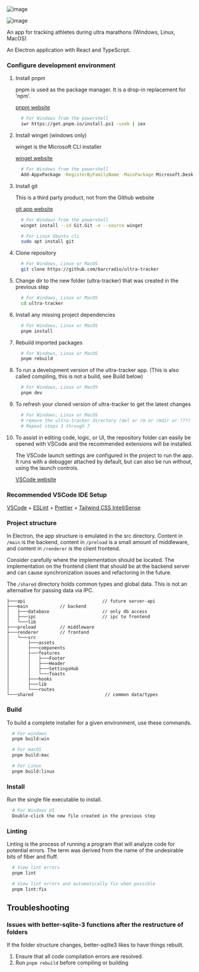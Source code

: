 ![image](https://github.com/user-attachments/assets/f1d4e7a5-e90b-471c-9137-1f1022d9e1f9)

![image](https://github.com/user-attachments/assets/9c6c85dd-449e-43e5-8b92-d58258e8f2dc)


An app for tracking athletes during ultra marathons (Windows, Linux, MacOS)

An Electron application with React and TypeScript.

### Configure development environment

1. Install pnpm

   pnpm is used as the package manager. It is a drop-in replacement for 'npm'.

   [pnpm website](https://pnpm.io/installation) 
   ```bash
     # For Windows from the powershell
     iwr https://get.pnpm.io/install.ps1 -useb | iex
   ``` 

2. Install winget (windows only)

   winget is the Microsoft CLI installer

   [winget website](https://learn.microsoft.com/en-us/windows/package-manager/winget/)
    ```bash 
      # For Windows from the powershell
      Add-AppxPackage -RegisterByFamilyName -MainPackage Microsoft.DesktopAppInstaller_8wekyb3d8bbwe
   ``` 

3. Install git
   
   This is a third party product, not from the Github website

   [git app website](https://git-scm.com/book/en/v2/Getting-Started-Installing-Git)
   ```bash 
     # For Windows from the powershell
     winget install --id Git.Git -e --source winget
   ``` 
   ```bash 
     # For Linux Ubuntu cli
     sudo apt install git
   ```
   
4. Clone repository
   ```bash
     # For Windows, Linux or MacOS 
     git clone https://github.com/barcradio/ultra-tracker
   ```

5. Change dir to the new folder (ultra-tracker) that was created in the previous step
   ```bash
     # For Windows, Linux or MacOS 
     cd ultra-tracker
   ```  

6. Install any missing project dependencies
   ```bash
     # For Windows, Linux or MacOS 
     pnpm install
   ```

7. Rebuild imported packages
   ```bash
     # For Windows, Linux or MacOS 
     pnpm rebuild
   ```

8. To run a development version of the ultra-tracker app. (This is also called compiling, this is not a build, see Build below)
   ```bash
     # For Windows, Linux or MacOS 
     pnpm dev
   ```

9. To refresh your cloned version of ultra-tracker to get the latest changes
    ```bash
      # For Windows, Linux or MacOS 
      # remove the ultra-tracker directory (del or rm or rmdir or ???)
      # Repeat steps 3 through 7
   ```

10. To assist in editing code, logic, or UI, the repository folder can easily be opened with VSCode and the recommended extensions will be installed.

    The VSCode launch settings are configured in the project to run the app.  It runs with a debugger attached by default, but can also be run without, using the launch controls.

    [VSCode website](https://code.visualstudio.com/)

### Recommended VSCode IDE Setup

[VSCode](https://code.visualstudio.com/) +
[ESLint](https://marketplace.visualstudio.com/items?itemName=dbaeumer.vscode-eslint) +
[Prettier](https://marketplace.visualstudio.com/items?itemName=esbenp.prettier-vscode) +
[Tailwind CSS IntelliSense](https://marketplace.visualstudio.com/items?itemName=bradlc.vscode-tailwindcss)

### Project structure

In Electron, the app structure is emulated in the src directory.  Content in `/main` is the backend, content in `/preload` is a small amount of middleware, and content in `/renderer` is the client frontend.

Consider carefully where the implementation should be located. The implementation on the frontend client that should be at the backend server and can cause synchronization issues and refactoring in the future.

The `/shared` directory holds common types and global data.  This is not an alternative for passing data via IPC.

```
├───api                             // future server-api
├───main            // backend
│   ├───database                    // only db access
│   ├───ipc                         // ipc to frontend
│   └───lib
├───preload         // middleware
├───renderer        // frontend
│   └───src
│       ├───assets
│       ├───components
│       ├───features
│       │   ├───Footer
│       │   ├───Header
│       │   ├───SettingsHub
│       │   └───Toasts
│       ├───hooks
│       ├───lib
│       └───routes
└───shared                           // common data/types
```

### Build
To build a complete installer for a given environment, use these commands.

```bash
  # For windows
  pnpm build:win

  # For macOS
  pnpm build:mac

  # For Linux
  pnpm build:linux
```
### Install 
Run the single file executable to install.

```bash 
  # For Windows UI
  Double-click the new file created in the previous step
``` 

### Linting
Linting is the process of running a program that will analyze code for potential errors. The term was derived from the name of the undesirable bits of fiber and fluff.
```bash
  # View lint errors
  pnpm lint
```

```bash
  # View lint errors and automatically fix when possible
  pnpm lint:fix
```

## Troubleshooting

### Issues with better-sqlite-3 functions after the restructure of folders
If the folder structure changes, better-sqlite3 likes to have things rebuilt.

1. Ensure that all code compilation errors are resolved.
2. Run `pnpm rebuild` before compiling or building


